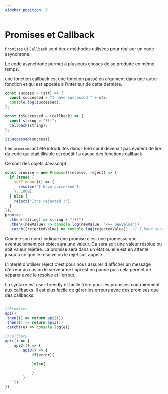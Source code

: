 ```yaml
---
sidebar_position: 9
---
```


# Promises et Callback

`Promises` et `Callback` sont deux méthodes utilisées pour réaliser un code asynchrone.

Le code asynchrone permet à plusieurs choses de se produire en même temps.

une fonction callback est une fonction passé en argument dans une autre fonction et qui est appelée à l'intérieur de cette dernière.

```javascript
const success = (str) => {
  const successed = "I have successed " + str;
  console.log(successed);
};

const isSuccessed = (callback) => {
  const string = "!!!";
  callback(string);
};

isSuccessed(success);
```

Les `promises`ont été introduites dans l'ES6 car il devenait pas évident de lire du code qui était illisible et répétitif a cause des fonctions callback .

Ce sont des objets Javascript.

```javascript
const promise = new Promise((resolve, reject) => {
  if (true) {
    setTimeout(() => {
      resolve("I have successed");
    }, 1000);
  } else {
    reject("It's rejected !");
  }
});
promise
  .then((string) => string + "!!!")
  .then((newValue) => console.log(newValue, "<== newValue"))
  .catch((rejectedValue) => console.log(rejectedValue)); // I have successed !!!! <== newValue
```

Comme son nom l'indique une promise c'est une promesse que eventuellement cet objet aura une valeur. Ca sera soit une valeur résolue ou soit valeur rejetée.
La promise sera dans un état où elle est en attente jusqu'a ce que le resolve ou le rejet soit appelé.

L'interêt d'utiliser reject c'est pour nous assurer d'afficher un message d'erreur au cas ou le serveur de l'api est en panne puis cela permet de séparer avec le resolve et l'erreur.

La syntaxe est user-friendly et facile à lire pour les promises contrairement aux callbacks.
Il est plus facile de gérer les erreurs avec des promises que des callbacks.

```javascript

//Promises
api()
.then(() => return api2())
.then(() => return api3())
.catch((e) => console.log(e))

//Callback
api(() => {
    api2(() => {
        api3() => {
            if(error){

            }else{

            }
        }
    })
})
```
